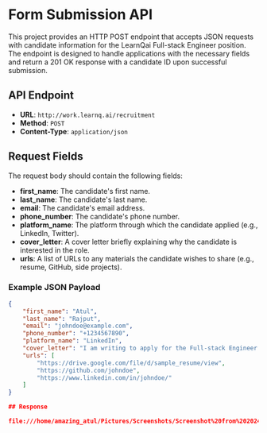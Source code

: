 # Form Submission API

This project provides an HTTP POST endpoint that accepts JSON requests with candidate information for the LearnQai Full-stack Engineer position. The endpoint is designed to handle applications with the necessary fields and return a 201 OK response with a candidate ID upon successful submission.

## API Endpoint

- **URL**: `http://work.learnq.ai/recruitment`
- **Method**: `POST`
- **Content-Type**: `application/json`

## Request Fields

The request body should contain the following fields:

- **first_name**: The candidate's first name.
- **last_name**: The candidate's last name.
- **email**: The candidate's email address.
- **phone_number**: The candidate's phone number.
- **platform_name**: The platform through which the candidate applied (e.g., LinkedIn, Twitter).
- **cover_letter**: A cover letter briefly explaining why the candidate is interested in the role.
- **urls**: A list of URLs to any materials the candidate wishes to share (e.g., resume, GitHub, side projects).

### Example JSON Payload

```json
{
    "first_name": "Atul",
    "last_name": "Rajput",
    "email": "johndoe@example.com",
    "phone_number": "+1234567890",
    "platform_name": "LinkedIn",
    "cover_letter": "I am writing to apply for the Full-stack Engineer position at LearnQai...",
    "urls": [
        "https://drive.google.com/file/d/sample_resume/view",
        "https://github.com/johndoe",
        "https://www.linkedin.com/in/johndoe/"
    ]
}

## Response

file:///home/amazing_atul/Pictures/Screenshots/Screenshot%20from%202024-05-08%2011-13-14.png

